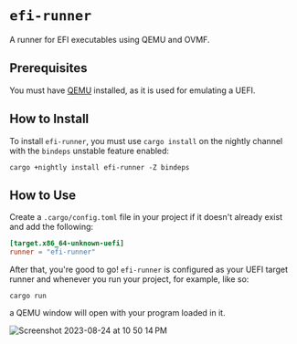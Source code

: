# `efi-runner`

A runner for EFI executables using QEMU and OVMF.

## Prerequisites

You must have [QEMU](https://www.qemu.org/download) installed, as it is used for emulating a UEFI.

## How to Install

To install `efi-runner`, you must use `cargo install` on the nightly channel with the `bindeps` unstable feature enabled:

```shell
cargo +nightly install efi-runner -Z bindeps
```

## How to Use

Create a `.cargo/config.toml` file in your project if it doesn't already exist and add the following:

```toml
[target.x86_64-unknown-uefi]
runner = "efi-runner"
```

After that, you're good to go! `efi-runner` is configured as your UEFI target runner and whenever you run your project, for example, like so:

```shell
cargo run
```

a QEMU window will open with your program loaded in it.

![Screenshot 2023-08-24 at 10 50 14 PM](https://github.com/valentinegb/efi-runner/assets/35977727/59fb9cf1-b20c-40f5-8fab-25132381f716)
